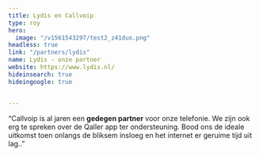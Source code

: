 ```yaml
---
title: Lydis en Callvoip
type: roy
hero:
  image: "/v1561543297/test2_z41duo.png"
headless: true
link: "/partners/lydis"
name: Lydis - onze partner
website: https://www.lydis.nl/
hideinsearch: true
hideingoogle: true


---
```

“Callvoip is al jaren een **gedegen partner** voor onze telefonie. We zijn ook erg te spreken over de Qaller app ter ondersteuning. Bood ons de ideale uitkomst toen onlangs de bliksem insloeg en het internet er geruime tijd uit lag..”

